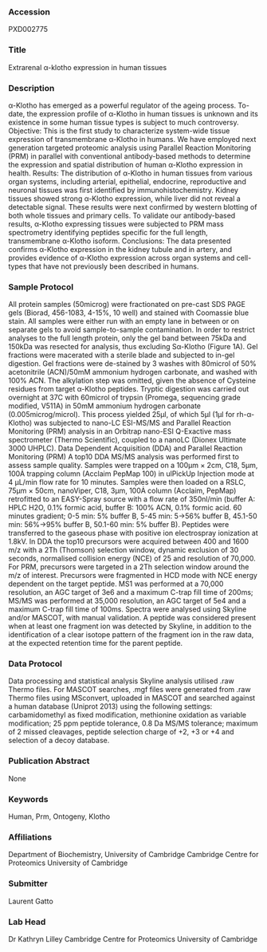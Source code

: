 ### Accession
PXD002775

### Title
Extrarenal α-klotho expression in human tissues

### Description
α-Klotho has emerged as a powerful regulator of the ageing process. To-date, the expression profile of α-Klotho in human tissues is unknown and its existence in some human tissue types is subject to much controversy. Objective: This is the first study to characterize system-wide tissue expression of transmembrane α-Klotho in humans. We have employed next generation targeted proteomic analysis using Parallel Reaction Monitoring (PRM) in parallel with conventional antibody-based methods to determine the expression and spatial distribution of human α-Klotho expression in health. Results: The distribution of α-Klotho in human tissues from various organ systems, including arterial, epithelial, endocrine, reproductive and neuronal tissues was first identified by immunohistochemistry. Kidney tissues showed strong α-Klotho expression, while liver did not reveal a detectable signal. These results were next confirmed by western blotting of both whole tissues and primary cells. To validate our antibody-based results, α-Klotho expressing tissues were subjected to PRM mass spectrometry identifying peptides specific for the full length, transmembrane α-Klotho isoform. Conclusions: The data presented confirms α-Klotho expression in the kidney tubule and in artery, and provides evidence of α-Klotho expression across organ systems and cell-types that have not previously been described in humans.

### Sample Protocol
All protein samples (50microg) were fractionated on pre-cast SDS PAGE gels (Biorad, 456-1083, 4-15%, 10 well) and stained with Coomassie blue stain. All samples were either run with an empty lane in between or on separate gels to avoid sample-to-sample contamination.  In order to restrict analyses to the full length protein, only the gel band between 75kDa and 150kDa was resected for analysis, thus excluding Sα-Klotho (Figure 1A). Gel fractions were macerated with a sterile blade and subjected to in-gel digestion. Gel fractions were de-stained by 3 washes with 80microl of 50% acetonitrile (ACN)/50mM ammonium hydrogen carbonate, and washed with 100% ACN. The alkylation step was omitted, given the absence of Cysteine residues from target α-Klotho peptides. Tryptic digestion was carried out overnight at 37C with 60microl of trypsin (Promega, sequencing grade modified, V511A) in 50mM ammonium hydrogen carbonate (0.005microg/microl). This process yielded 25μl, of which 5μl (1μl for rh-α-Klotho) was subjected to nano-LC ESI-MS/MS and Parallel Reaction Monitoring (PRM) analysis in an Orbitrap nano-ESI Q-Exactive mass spectrometer (Thermo Scientific), coupled to a nanoLC (Dionex Ultimate 3000 UHPLC).  Data Dependent Acquisition (DDA) and Parallel Reaction Monitoring (PRM) A top10 DDA MS/MS analysis was performed first to assess sample quality. Samples were trapped on a 100μm × 2cm, C18, 5μm, 100Ȧ trapping column (Acclaim PepMap 100) in ulPickUp Injection mode at 4 μL/min flow rate for 10 minutes. Samples were then loaded on a RSLC, 75μm × 50cm, nanoViper, C18, 3μm, 100Ȧ column (Acclaim, PepMap) retrofitted to an EASY-Spray source with a flow rate of 350nl/min (buffer A: HPLC H2O, 0.1% formic acid, buffer B: 100% ACN, 0.1% formic acid. 60 minutes gradient; 0-5 min: 5% buffer B, 5-45 min: 5->56% buffer B, 45.1-50 min: 56%->95% buffer B, 50.1-60 min: 5% buffer B). Peptides were transferred to the gaseous phase with positive ion electrospray ionization at 1.8kV. In DDA the top10 precursors were acquired between 400 and 1600 m/z with a 2Th (Thomson) selection window, dynamic exclusion of 30 seconds, normalised collision energy (NCE) of 25 and resolution of 70,000. For PRM, precursors were targeted in a 2Th selection window around the m/z of interest. Precursors were fragmented in HCD mode with NCE energy dependent on the target peptide. MS1 was performed at a 70,000 resolution, an AGC target of 3e6 and a maximum C-trap fill time of 200ms; MS/MS was performed at 35,000 resolution, an AGC target of 5e4 and a maximum C-trap fill time of 100ms. Spectra were analysed using Skyline and/or MASCOT, with manual validation. A peptide was considered present when at least one fragment ion was detected by Skyline, in addition to the identification of a clear isotope pattern of the fragment ion in the raw data, at the expected retention time for the parent peptide.

### Data Protocol
Data processing and statistical analysis  Skyline analysis utilised .raw Thermo files. For MASCOT searches, .mgf files were generated from .raw Thermo files using MSconvert, uploaded in MASCOT and searched against a human database (Uniprot 2013) using the following settings: carbamidomethyl as fixed modification, methionine oxidation as variable modification; 25 ppm peptide tolerance, 0.8 Da MS/MS tolerance; maximum of 2 missed cleavages, peptide selection charge of +2, +3 or +4 and selection of a decoy database.

### Publication Abstract
None

### Keywords
Human, Prm, Ontogeny, Klotho

### Affiliations
Department of Biochemistry, University of Cambridge
Cambridge Centre for Proteomics University of Cambridge

### Submitter
Laurent Gatto

### Lab Head
Dr Kathryn Lilley
Cambridge Centre for Proteomics University of Cambridge


